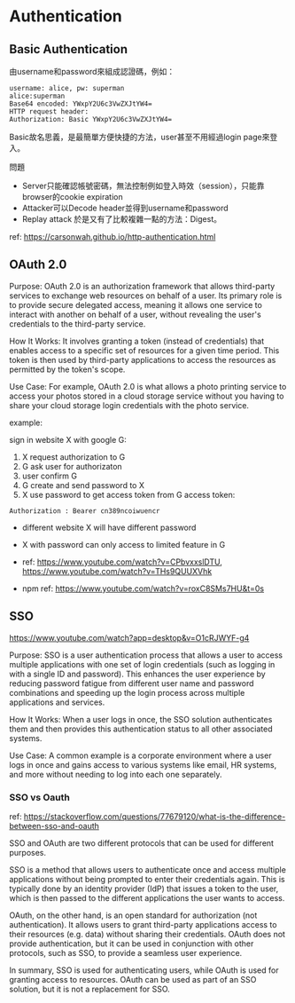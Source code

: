# Authentication

## Basic Authentication
由username和password來組成認證碼，例如：
```
username: alice, pw: superman
alice:superman
Base64 encoded: YWxpY2U6c3VwZXJtYW4=
HTTP request header:
Authorization: Basic YWxpY2U6c3VwZXJtYW4=
```

Basic故名思義，是最簡單方便快捷的方法，user甚至不用經過login page來登入。

問題
- Server只能確認帳號密碼，無法控制例如登入時效（session），只能靠browser的cookie expiration
- Attacker可以Decode header並得到username和password
- Replay attack
於是又有了比較複雜一點的方法：Digest。


ref: https://carsonwah.github.io/http-authentication.html

## OAuth 2.0

Purpose: OAuth 2.0 is an authorization framework that allows third-party services to exchange web resources on behalf of a user. Its primary role is to provide secure delegated access, meaning it allows one service to interact with another on behalf of a user, without revealing the user's credentials to the third-party service.

How It Works: It involves granting a token (instead of credentials) that enables access to a specific set of resources for a given time period. This token is then used by third-party applications to access the resources as permitted by the token's scope.

Use Case: For example, OAuth 2.0 is what allows a photo printing service to access your photos stored in a cloud storage service without you having to share your cloud storage login credentials with the photo service.

example:

sign in website X with google G:
1. X request authorization to G
2. G ask user for authorizaton
3. user confirm G
4. G create and send password to X
5. X use password to get access token from G
access token:
```
Authorization : Bearer cn389ncoiwuencr
```

- different website X will have different password
- X with password can only access to limited feature in G

- ref: https://www.youtube.com/watch?v=CPbvxxslDTU, https://www.youtube.com/watch?v=THs9QUUXVhk
- npm ref: https://www.youtube.com/watch?v=roxC8SMs7HU&t=0s

## SSO
https://www.youtube.com/watch?app=desktop&v=O1cRJWYF-g4

Purpose: SSO is a user authentication process that allows a user to access multiple applications with one set of login credentials (such as logging in with a single ID and password). This enhances the user experience by reducing password fatigue from different user name and password combinations and speeding up the login process across multiple applications and services.

How It Works: When a user logs in once, the SSO solution authenticates them and then provides this authentication status to all other associated systems.

Use Case: A common example is a corporate environment where a user logs in once and gains access to various systems like email, HR systems, and more without needing to log into each one separately.

### SSO vs Oauth

ref: https://stackoverflow.com/questions/77679120/what-is-the-difference-between-sso-and-oauth

SSO and OAuth are two different protocols that can be used for different purposes.

SSO is a method that allows users to authenticate once and access multiple applications without being prompted to enter their credentials again. This is typically done by an identity provider (IdP) that issues a token to the user, which is then passed to the different applications the user wants to access.

OAuth, on the other hand, is an open standard for authorization (not authentication). It allows users to grant third-party applications access to their resources (e.g. data) without sharing their credentials. OAuth does not provide authentication, but it can be used in conjunction with other protocols, such as SSO, to provide a seamless user experience.

In summary, SSO is used for authenticating users, while OAuth is used for granting access to resources. OAuth can be used as part of an SSO solution, but it is not a replacement for SSO.
